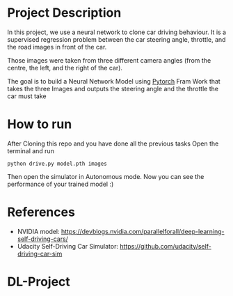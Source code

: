 # Project Description

In this project, we use a neural network to clone car driving behaviour.  It is a supervised regression problem between the car steering angle, throttle, and the road images in front of the car.

Those images were taken from three different camera angles (from the centre, the left, and the right of the car).

The goal is to build a Neural Network Model using [Pytorch](https://pytorch.org/) Fram Work that takes the three Images and outputs the steering angle and the throttle the car must take


# How to run
After Cloning this repo and you have done all the previous tasks Open the terminal and run 

`python drive.py model.pth images`
 
Then open the simulator in Autonomous mode. Now you can see the performance of your trained model :)


# References
- NVIDIA model: https://devblogs.nvidia.com/parallelforall/deep-learning-self-driving-cars/
- Udacity Self-Driving Car Simulator: https://github.com/udacity/self-driving-car-sim
# DL-Project
